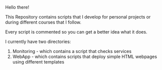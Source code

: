 Hello there!

This Repository contains scripts that I develop for personal projects or during different courses that I follow.

Every script is commented so you can get a better idea what it does.

I currently have two directories:
  1. Monitoring - which contains a script that checks services
  2. WebApp - which contains scripts that deploy simple HTML webpages using different templates
